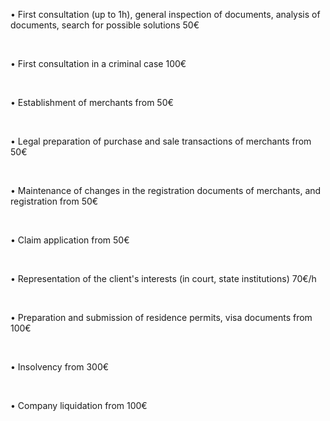 • First consultation (up to 1h), general inspection of documents, analysis of documents, search for possible solutions <span>50€</span> 

<br/>

• First consultation in a criminal case <span>100€</span> 

<br/>

• Establishment of merchants <span>from 50€</span> 

<br/>

• Legal preparation of purchase and sale transactions of merchants <span>from 50€</span>

<br/>

• Maintenance of changes in the registration documents of merchants, and registration <span>from 50€</span>

<br/>

• Claim application <span>from 50€</span>

<br/>

• Representation of the client's interests (in court, state institutions) <span>70€/h</span>

<br/>

• Preparation and submission of residence permits, visa documents <span>from 100€</span>

<br/>

• Insolvency <span>from 300€</span> 

<br/>

• Company liquidation <span>from 100€</span>
